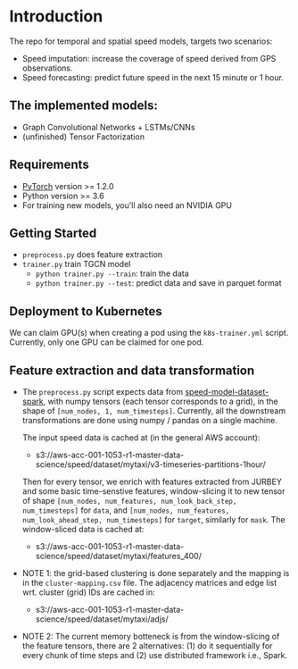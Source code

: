 # Introduction

The repo for temporal and spatial speed models, targets two scenarios:
- Speed imputation: increase the coverage of speed derived from GPS observations.
- Speed forecasting: predict future speed in the next 15 minute or 1 hour.

## The implemented models:
- Graph Convolutional Networks + LSTMs/CNNs
- (unfinished) Tensor Factorization

## Requirements
* [PyTorch](http://pytorch.org/) version >= 1.2.0
* Python version >= 3.6
* For training new models, you'll also need an NVIDIA GPU

## Getting Started

* `preprocess.py` does feature extraction
* `trainer.py` train TGCN model
     - `python trainer.py --train`: train the data
     - `python trainer.py --test`: predict data and save in parquet format
     
## Deployment to Kubernetes

We can claim GPU(s) when creating a pod using the `k8s-trainer.yml` script. Currently, only one GPU
can be claimed for one pod.


## Feature extraction and data transformation

* The `preprocess.py` script expects data from [speed-model-dataset-spark](https://gitlab.mobilityservices.io/am/roam/realtime/speed-model-dataset-spark),
  with numpy tensors (each tensor corresponds to a grid), in the shape of `[num_nodes, 1, num_timesteps]`. Currently, all
  the downstream transformations are done using numpy / pandas on a single machine.
  
  The input speed data is cached at (in the general AWS account):
   - s3://aws-acc-001-1053-r1-master-data-science/speed/dataset/mytaxi/v3-timeseries-partitions-1hour/
  
  Then for every tensor, we enrich with features extracted from JURBEY and some basic time-senstive features, 
  window-slicing it to new tensor of shape `[num_nodes, num_features, num_look_back_step, num_timesteps]` for `data`,
  and `[num_nodes, num_features, num_look_ahead_step, num_timesteps]` for `target`, similarly for `mask`.
  The window-sliced data is cached at:
   -  s3://aws-acc-001-1053-r1-master-data-science/speed/dataset/mytaxi/features_400/
   
 * NOTE 1: the grid-based clustering is done separately and the mapping is in the `cluster-mapping.csv` file.
   The adjacency matrices and edge list wrt. cluster (grid) IDs are cached in:
   -  s3://aws-acc-001-1053-r1-master-data-science/speed/dataset/mytaxi/adjs/
   
 * NOTE 2: The current memory botteneck is from the window-slicing of the feature tensors, there are 2 alternatives:
   (1) do it sequentially for every chunk of time steps and (2) use distributed framework i.e., Spark.
  

 

